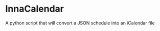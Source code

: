 InnaCalendar
============

A python script that will convert a JSON schedule into an iCalendar file
